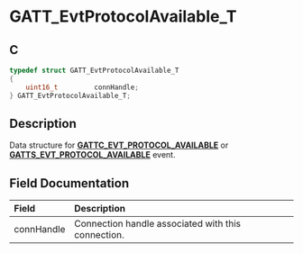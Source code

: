 # GATT_EvtProtocolAvailable_T

## C

```c
typedef struct GATT_EvtProtocolAvailable_T
{
    uint16_t         connHandle;
} GATT_EvtProtocolAvailable_T;
```

## Description

Data structure for **[GATTC_EVT_PROTOCOL_AVAILABLE](GUID-506F6039-E62F-4121-8CA8-2335BAF7EFB6.md)** or **[GATTS_EVT_PROTOCOL_AVAILABLE](GUID-506F6039-E62F-4121-8CA8-2335BAF7EFB6.md)** event.


## Field Documentation

|Field|Description|
|:---|:---|
|connHandle|Connection handle associated with this connection.|
